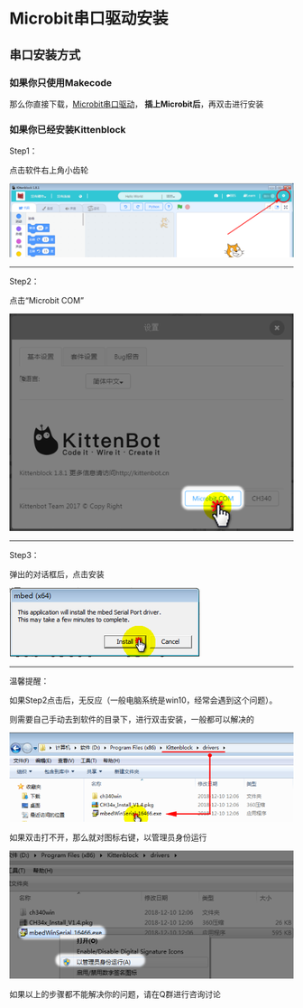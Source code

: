 # Microbit串口驱动安装

## 串口安装方式

### 如果你只使用Makecode
那么你直接下载，[Microbit串口驱动](https://bbs.kittenbot.cn/forum.php?mod=attachment&aid=MjUyNnxiM2ZjZTU1OXwxNTQ1MTI0NTI0fDN8NDA0)，
**插上Microbit后**，再双击进行安装

### 如果你已经安装Kittenblock

Step1：

点击软件右上角小齿轮

![](./installerror/install03.png)


----------

Step2：

点击“Microbit COM”

![](./installerror/install04.png)

----------

Step3：

弹出的对话框后，点击安装

![](./installerror/install05.png)

----------

温馨提醒：

如果Step2点击后，无反应（一般电脑系统是win10，经常会遇到这个问题）。

则需要自己手动去到软件的目录下，进行双击安装，一般都可以解决的

![](./installerror/install06.png)


如果双击打不开，那么就对图标右键，以管理员身份运行

![](./installerror/install07.png)


如果以上的步骤都不能解决你的问题，请在Q群进行咨询讨论